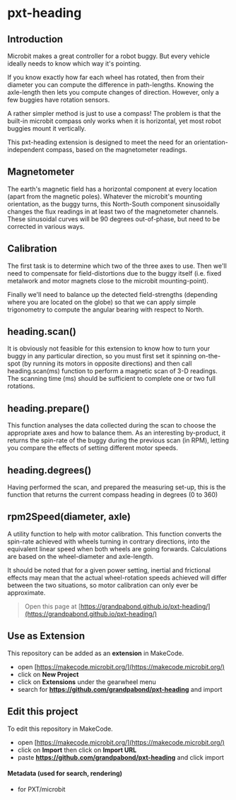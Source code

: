 # pxt-heading

## Introduction
Microbit makes a great controller for a robot buggy. But every vehicle ideally needs to know which way it's pointing. 

If you know exactly how far each wheel has rotated, then from their diameter you can compute the difference in path-lengths. Knowing the axle-length then lets you compute changes of direction. However, only a few buggies have rotation sensors.

A rather simpler method is just to use a compass! The problem is that the built-in microbit compass only works when it is horizontal, yet most robot buggies mount it vertically. 

This pxt-heading extension is designed to meet the need for an orientation-independent compass, based on the magnetometer readings. 

## Magnetometer
The earth's magnetic field has a horizontal component at every location (apart from the magnetic poles). Whatever the microbit's mounting orientation, as the buggy turns, this North-South component sinusoidally changes the flux readings in at least two of the magnetometer channels. 
These sinusoidal curves will be 90 degrees out-of-phase, but need to be corrected in various ways.

## Calibration
The first task is to determine which two of the three axes to use. Then we'll need to compensate for field-distortions due to the buggy itself (i.e. fixed metalwork and motor magnets close to the microbit mounting-point).

Finally we'll need to balance up the detected field-strengths (depending where you are located on the globe) so that we can apply simple trigonometry to compute the angular bearing with respect to North.

## heading.scan()
It is obviously not feasible for this extension to know how to turn your buggy in any particular direction, so you must first set it spinning on-the-spot (by running its motors in opposite directions) and then call heading.scan(ms) function to perform a magnetic scan of 3-D readings. The scanning time (ms) should be sufficient to complete one or two full rotations.

## heading.prepare()
This function analyses the data collected during the scan to choose the appropriate axes and how to balance them. As an interesting by-product, it returns the spin-rate of the buggy during the previous scan (in RPM), letting you compare the effects of setting different motor speeds.

## heading.degrees()
Having performed the scan, and prepared the measuring set-up, this is the function that returns the current compass heading in degrees (0 to 360)

## rpm2Speed(diameter, axle)
A utility function to help with motor calibration. This function converts the spin-rate achieved with wheels turning in contrary directions, into the equivalent linear speed when both wheels are going forwards. Calculations are based on the wheel-diameter and axle-length. 

It should be noted that for a given power setting, inertial and frictional effects may mean that the actual wheel-rotation speeds achieved will differ between the two situations, so motor calibration can only ever be approximate.









> Open this page at [https://grandpabond.github.io/pxt-heading/](https://grandpabond.github.io/pxt-heading/)

## Use as Extension

This repository can be added as an **extension** in MakeCode.

* open [https://makecode.microbit.org/](https://makecode.microbit.org/)
* click on **New Project**
* click on **Extensions** under the gearwheel menu
* search for **https://github.com/grandpabond/pxt-heading** and import

## Edit this project

To edit this repository in MakeCode.

* open [https://makecode.microbit.org/](https://makecode.microbit.org/)
* click on **Import** then click on **Import URL**
* paste **https://github.com/grandpabond/pxt-heading** and click import

#### Metadata (used for search, rendering)

* for PXT/microbit
<script src="https://makecode.com/gh-pages-embed.js"></script><script>makeCodeRender("{{ site.makecode.home_url }}", "{{ site.github.owner_name }}/{{ site.github.repository_name }}");</script>
